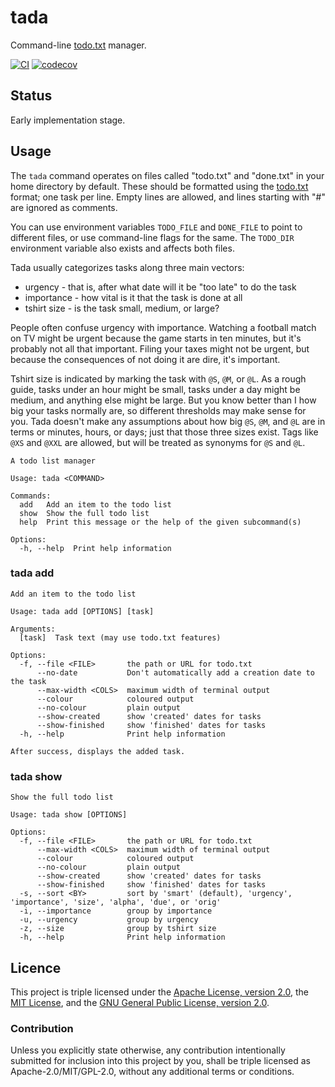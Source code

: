 # tada

Command-line [todo.txt](https://github.com/todotxt/todo.txt) manager.

[![CI](https://github.com/tobyink/rust-tada/actions/workflows/ci.yml/badge.svg)](https://github.com/tobyink/rust-tada/actions/workflows/ci.yml) [![codecov](https://codecov.io/gh/tobyink/rust-tada/branch/master/graph/badge.svg?token=4B6I1ovnvW)](https://codecov.io/gh/tobyink/rust-tada)

## Status

Early implementation stage.

## Usage

The `tada` command operates on files called "todo.txt" and "done.txt"
in your home directory by default. These should be formatted using the
[todo.txt](https://github.com/todotxt/todo.txt) format; one task per line.
Empty lines are allowed, and lines starting with "#" are ignored as comments.

You can use environment variables `TODO_FILE` and `DONE_FILE` to point
to different files, or use command-line flags for the same. The `TODO_DIR`
environment variable also exists and affects both files.

Tada usually categorizes tasks along three main vectors:

* urgency - that is, after what date will it be "too late" to do the task
* importance - how vital is it that the task is done at all
* tshirt size - is the task small, medium, or large?

People often confuse urgency with importance. Watching a football match on TV
might be urgent because the game starts in ten minutes, but it's probably not
all that important. Filing your taxes might not be urgent, but because the
consequences of not doing it are dire, it's important.

Tshirt size is indicated by marking the task with `@S`, `@M`, or `@L`. As a
rough guide, tasks under an hour might be small, tasks under a day might be
medium, and anything else might be large. But you know better than I how big
your tasks normally are, so different thresholds may make sense for you. Tada
doesn't make any assumptions about how big `@S`, `@M`, and `@L` are in terms
or minutes, hours, or days; just that those three sizes exist. Tags like
`@XS` and `@XXL` are allowed, but will be treated as synonyms for `@S` and
`@L`.

```text
A todo list manager

Usage: tada <COMMAND>

Commands:
  add   Add an item to the todo list
  show  Show the full todo list
  help  Print this message or the help of the given subcommand(s)

Options:
  -h, --help  Print help information
```

### tada add

```text
Add an item to the todo list

Usage: tada add [OPTIONS] [task]

Arguments:
  [task]  Task text (may use todo.txt features)

Options:
  -f, --file <FILE>       the path or URL for todo.txt
      --no-date           Don't automatically add a creation date to the task
      --max-width <COLS>  maximum width of terminal output
      --colour            coloured output
      --no-colour         plain output
      --show-created      show 'created' dates for tasks
      --show-finished     show 'finished' dates for tasks
  -h, --help              Print help information

After success, displays the added task.
```

### tada show

```text
Show the full todo list

Usage: tada show [OPTIONS]

Options:
  -f, --file <FILE>       the path or URL for todo.txt
      --max-width <COLS>  maximum width of terminal output
      --colour            coloured output
      --no-colour         plain output
      --show-created      show 'created' dates for tasks
      --show-finished     show 'finished' dates for tasks
  -s, --sort <BY>         sort by 'smart' (default), 'urgency', 'importance', 'size', 'alpha', 'due', or 'orig'
  -i, --importance        group by importance
  -u, --urgency           group by urgency
  -z, --size              group by tshirt size
  -h, --help              Print help information
```

## Licence

This project is triple licensed under the [Apache License, version 2.0](http://www.apache.org/licenses/LICENSE-2.0), the [MIT License](http://opensource.org/licenses/MIT), and the [GNU General Public License, version 2.0](https://www.gnu.org/licenses/old-licenses/gpl-2.0.en.html).

### Contribution

Unless you explicitly state otherwise, any contribution intentionally submitted for inclusion into this project by you, shall be triple licensed as Apache-2.0/MIT/GPL-2.0, without any additional terms or conditions.
